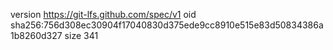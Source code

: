 version https://git-lfs.github.com/spec/v1
oid sha256:756d308ec30904f17040830d375ede9cc8910e515e83d50834386a1b8260d327
size 341

